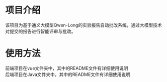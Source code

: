 # 项目介绍
该项目为基于通义大模型Qwen-Long的实验报告自动批改系统，通过大模型技术对提交的报告进行智能评审与批改。
# 使用方法
前端项目在vue文件夹中，其中的README文件有详细使用说明  
后端项目在Java文件夹中，其中的README文件有详细使用说明
